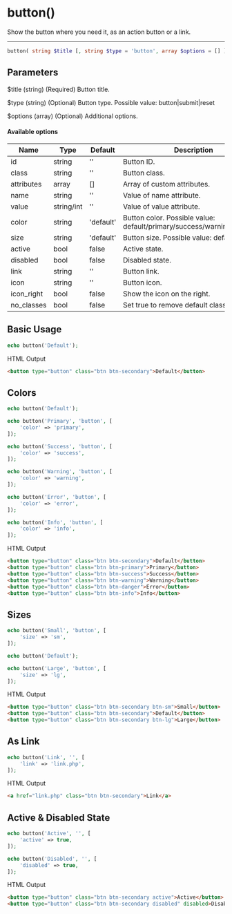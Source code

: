 # button()

Show the button where you need it, as an action button or a link.

---

```php {.function-name}
button( string $title [, string $type = 'button', array $options = [] ] ) : string
```

## Parameters

$title (string) (Required) Button title.

$type (string) (Optional) Button type. Possible value: button|submit|reset

$options (array) (Optional) Additional options.

#### Available options

| Name       | Type       | Default   | Description                                                              |
|------------|------------|-----------|--------------------------------------------------------------------------|
| id         | string     | ''        | Button ID.                                                               |
| class      | string     | ''        | Button class.                                                            |
| attributes | array      | []        | Array of custom attributes.                                              |
| name       | string     | ''        | Value of name attribute.                                                 |
| value      | string/int | ''        | Value of value attribute.                                                |
| color      | string     | 'default' | Button color. Possible value: default/primary/success/warning/error/info |
| size       | string     | 'default' | Button size. Possible value: default/sm/lg                               |
| active     | bool       | false     | Active state.                                                            |
| disabled   | bool       | false     | Disabled state.                                                          |
| link       | string     | ''        | Button link.                                                             |
| icon       | string     | ''        | Button icon.                                                             |
| icon_right | bool       | false     | Show the icon on the right.                                              |
| no_classes | bool       | false     | Set true to remove default classes.                                      |

## Basic Usage

```php
echo button('Default');
```

<span class="html-output">HTML Output</span>

```html
<button type="button" class="btn btn-secondary">Default</button>
```

## Colors

```php
echo button('Default');

echo button('Primary', 'button', [
    'color' => 'primary',
]);

echo button('Success', 'button', [
    'color' => 'success',
]);

echo button('Warning', 'button', [
    'color' => 'warning',
]);

echo button('Error', 'button', [
    'color' => 'error',
]);

echo button('Info', 'button', [
    'color' => 'info',
]);
```

<span class="html-output">HTML Output</span>

```html
<button type="button" class="btn btn-secondary">Default</button>
<button type="button" class="btn btn-primary">Primary</button>
<button type="button" class="btn btn-success">Success</button>
<button type="button" class="btn btn-warning">Warning</button>
<button type="button" class="btn btn-danger">Error</button>
<button type="button" class="btn btn-info">Info</button>
```

## Sizes

```php
echo button('Small', 'button', [
    'size' => 'sm',
]);

echo button('Default');

echo button('Large', 'button', [
    'size' => 'lg',
]);
```

<span class="html-output">HTML Output</span>

```html
<button type="button" class="btn btn-secondary btn-sm">Small</button>
<button type="button" class="btn btn-secondary">Default</button>
<button type="button" class="btn btn-secondary btn-lg">Large</button>
```

## As Link

```php
echo button('Link', '', [
    'link' => 'link.php',
]);
```

<span class="html-output">HTML Output</span>

```html
<a href="link.php" class="btn btn-secondary">Link</a>
```

## Active & Disabled State

```php
echo button('Active', '', [
    'active' => true,
]);

echo button('Disabled', '', [
    'disabled' => true,
]);
```

<span class="html-output">HTML Output</span>

```html
<button type="button" class="btn btn-secondary active">Active</button>
<button type="button" class="btn btn-secondary disabled" disabled>Disabled</button>
```
